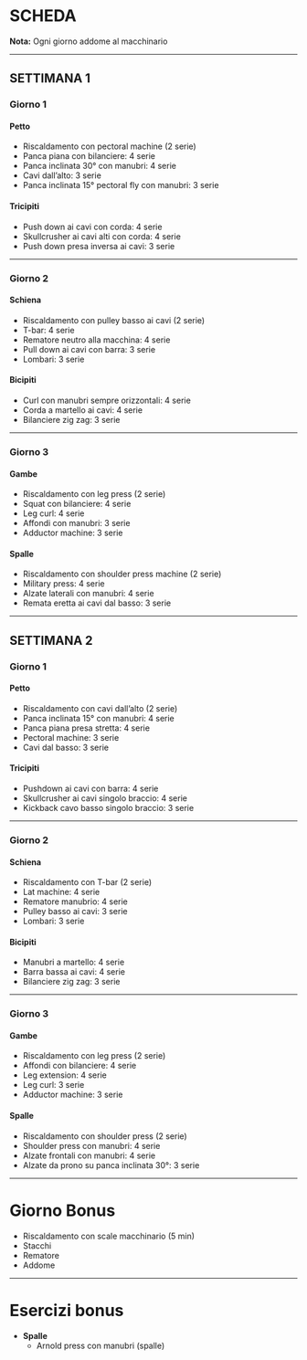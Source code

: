 # SCHEDA

**Nota:** Ogni giorno addome al macchinario

---

## SETTIMANA 1

### Giorno 1

#### Petto
- Riscaldamento con pectoral machine (2 serie)
- Panca piana con bilanciere: 4 serie
- Panca inclinata 30° con manubri: 4 serie
- Cavi dall’alto: 3 serie
- Panca inclinata 15° pectoral fly con manubri: 3 serie

#### Tricipiti
- Push down ai cavi con corda: 4 serie
- Skullcrusher ai cavi alti con corda: 4 serie
- Push down presa inversa ai cavi: 3 serie

---

### Giorno 2

#### Schiena
- Riscaldamento con pulley basso ai cavi (2 serie)
- T-bar: 4 serie
- Rematore neutro alla macchina: 4 serie
- Pull down ai cavi con barra: 3 serie
- Lombari: 3 serie

#### Bicipiti
- Curl con manubri sempre orizzontali: 4 serie
- Corda a martello ai cavi: 4 serie
- Bilanciere zig zag: 3 serie

---

### Giorno 3

#### Gambe
- Riscaldamento con leg press (2 serie)
- Squat con bilanciere: 4 serie
- Leg curl: 4 serie
- Affondi con manubri: 3 serie
- Adductor machine: 3 serie

#### Spalle
- Riscaldamento con shoulder press machine (2 serie)
- Military press: 4 serie
- Alzate laterali con manubri: 4 serie
- Remata eretta ai cavi dal basso: 3 serie

---

## SETTIMANA 2

### Giorno 1

#### Petto
- Riscaldamento con cavi dall’alto (2 serie)
- Panca inclinata 15° con manubri: 4 serie
- Panca piana presa stretta: 4 serie
- Pectoral machine: 3 serie
- Cavi dal basso: 3 serie

#### Tricipiti
- Pushdown ai cavi con barra: 4 serie
- Skullcrusher ai cavi singolo braccio: 4 serie
- Kickback cavo basso singolo braccio: 3 serie

---

### Giorno 2

#### Schiena
- Riscaldamento con T-bar (2 serie)
- Lat machine: 4 serie
- Rematore manubrio: 4 serie
- Pulley basso ai cavi: 3 serie
- Lombari: 3 serie

#### Bicipiti
- Manubri a martello: 4 serie
- Barra bassa ai cavi: 4 serie
- Bilanciere zig zag: 3 serie

---

### Giorno 3

#### Gambe
- Riscaldamento con leg press (2 serie)
- Affondi con bilanciere: 4 serie
- Leg extension: 4 serie
- Leg curl: 3 serie
- Adductor machine: 3 serie

#### Spalle
- Riscaldamento con shoulder press (2 serie)
- Shoulder press con manubri: 4 serie
- Alzate frontali con manubri: 4 serie
- Alzate da prono su panca inclinata 30°: 3 serie

------------

# Giorno Bonus

- Riscaldamento con scale macchinario (5 min)
- Stacchi
- Rematore
- Addome

---

# Esercizi bonus
- **Spalle**
  - Arnold press con manubri (spalle)